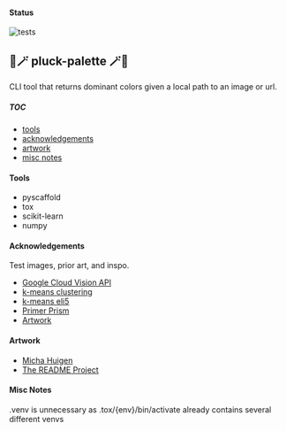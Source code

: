 #### Status
![tests](https://github.com/figtreez/pluckpalette/actions/workflows/tests.yml/badge.svg)


## 🎨🪄 pluck-palette 🪄🎨

CLI tool that returns dominant colors given a local path to an image or url.


##### TOC
- [tools](#tools)
- [acknowledgements](#acknowledgements)
- [artwork](#artwork)
- [misc notes](#misc-notes)


#### Tools
- pyscaffold
- tox
- scikit-learn
- numpy


#### Acknowledgements
Test images, prior art, and inspo.
- [Google Cloud Vision API](https://cloud.google.com/vision#section-2)
- [k-means clustering](https://en.wikipedia.org/wiki/K-means_clustering)
- [k-means eli5](https://www.youtube.com/watch?v=IuRb3y8qKX4)
- [Primer Prism](https://primer.style/prism/)
- [Artwork](#artwork)


#### Artwork
- [Micha Huigen](https://www.michahuigen.com/)
- [The README Project](https://github.com/readme)


#### Misc Notes
.venv is unnecessary as .tox/{env}/bin/activate already contains several different venvs
